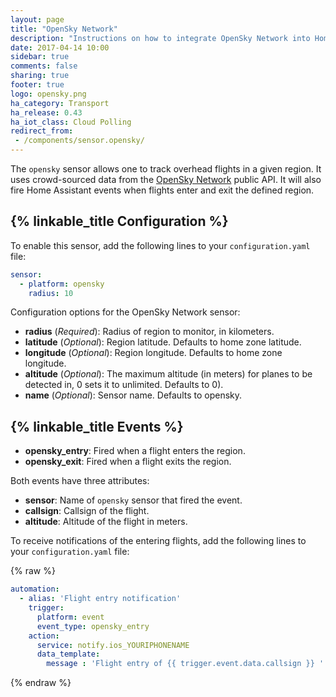 ```yaml
---
layout: page
title: "OpenSky Network"
description: "Instructions on how to integrate OpenSky Network into Home Assistant."
date: 2017-04-14 10:00
sidebar: true
comments: false
sharing: true
footer: true
logo: opensky.png
ha_category: Transport
ha_release: 0.43
ha_iot_class: Cloud Polling
redirect_from:
 - /components/sensor.opensky/
---
```


The `opensky` sensor allows one to track overhead flights in a given region. It uses crowd-sourced data from the [OpenSky Network](https://opensky-network.org/) public API. It will also fire Home Assistant events when flights enter and exit the defined region.

## {% linkable_title Configuration %}

To enable this sensor, add the following lines to your `configuration.yaml` file:

```yaml
sensor:
  - platform: opensky
    radius: 10
```

Configuration options for the OpenSky Network sensor:

- **radius** (*Required*): Radius of region to monitor, in kilometers.
- **latitude** (*Optional*): Region latitude. Defaults to home zone latitude.
- **longitude** (*Optional*): Region longitude. Defaults to home zone longitude.
- **altitude** (*Optional*): The maximum altitude (in meters) for planes to be detected in, 0 sets it to unlimited. Defaults to 0).
- **name** (*Optional*): Sensor name. Defaults to opensky.

## {% linkable_title Events %}

- **opensky_entry**: Fired when a flight enters the region.
- **opensky_exit**: Fired when a flight exits the region.

Both events have three attributes:

- **sensor**: Name of `opensky` sensor that fired the event.
- **callsign**: Callsign of the flight.
- **altitude**: Altitude of the flight in meters.

To receive notifications of the entering flights, add the following lines to your `configuration.yaml` file:

{% raw %}
```yaml
automation:
  - alias: 'Flight entry notification'
    trigger:
      platform: event
      event_type: opensky_entry
    action:
      service: notify.ios_YOURIPHONENAME
      data_template:
        message : 'Flight entry of {{ trigger.event.data.callsign }} '
```
{% endraw %}
